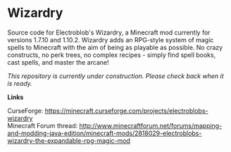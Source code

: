 # Wizardry
Source code for Electroblob's Wizardry, a Minecraft mod currently for versions 1.7.10 and 1.10.2. Wizardry adds an RPG-style system of magic spells to Minecraft with the aim of being as playable as possible. No crazy constructs, no perk trees, no complex recipes - simply find spell books, cast spells, and master the arcane!

<i>This repository is currently under construction. Please check back when it is ready.</i>

<b>Links</b>

CurseForge: https://minecraft.curseforge.com/projects/electroblobs-wizardry<br>
Minecraft Forum thread: http://www.minecraftforum.net/forums/mapping-and-modding-java-edition/minecraft-mods/2818029-electroblobs-wizardry-the-expandable-rpg-magic-mod
